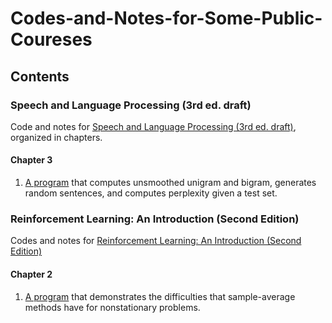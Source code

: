 # Codes-and-Notes-for-Some-Public-Coureses

## Contents

### Speech and Language Processing (3rd ed. draft)
Code and notes for [Speech and Language Processing (3rd ed. draft)](https://web.stanford.edu/~jurafsky/slp3/), organized in chapters.
#### Chapter 3
1. [A program](https://github.com/KasMasVan/Codes-and-Notes-for-Some-Public-Coureses/blob/main/SPL3/chapter3/unigram.ipynb) that computes unsmoothed unigram and bigram, generates random sentences, and computes perplexity given a test set.

### Reinforcement Learning: An Introduction (Second Edition)
Codes and notes for [Reinforcement Learning: An Introduction (Second Edition)](http://incompleteideas.net/book/the-book.html)
#### Chapter 2
1. [A program](https://github.com/KasMasVan/Codes-and-Notes-for-Some-Public-Coureses/blob/main/RLbook2020/chapter2/RL_chapter2.ipynb) that demonstrates the difficulties that sample-average methods have for nonstationary problems.
